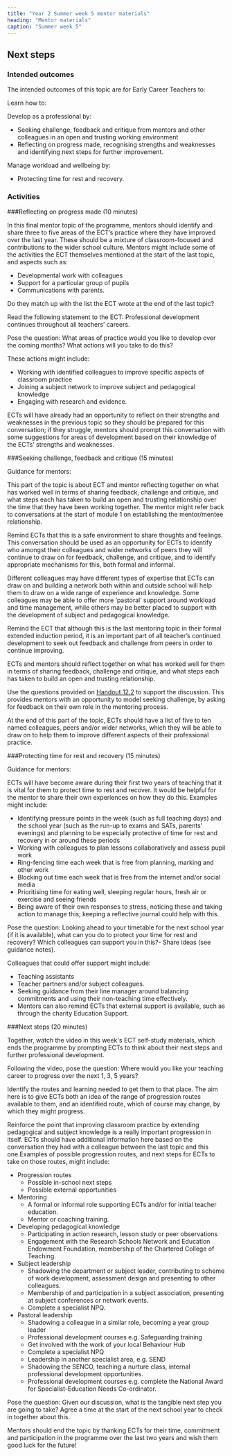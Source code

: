```yaml
---
title: "Year 2 Summer week 5 mentor materials"
heading: "Mentor materials"
caption: "Summer week 5"
---
```


## Next steps

### Intended outcomes

The intended outcomes of this topic are for Early Career Teachers to:

Learn how to:

Develop as a professional by:

- Seeking challenge, feedback and critique from mentors and other colleagues in an open and trusting working environment
- Reflecting on progress made, recognising strengths and weaknesses and identifying next steps for further improvement.

Manage workload and wellbeing by:

- Protecting time for rest and recovery.

### Activities

###Reflecting on progress made (10 minutes)

In this final mentor topic of the programme, mentors should identify and share three to five areas of the ECT’s practice where they have improved over the last year. These should be a mixture of classroom-focused and contributions to the wider school culture. Mentors might include some of the activities the ECT themselves mentioned at the start of the last topic, and aspects such as:

- Developmental work with colleagues
- Support for a particular group of pupils
- Communications with parents.

Do they match up with the list the ECT wrote at the end of the last topic?

Read the following statement to the ECT: Professional development continues throughout all teachers’ careers.

Pose the question: What areas of practice would you like to develop over the coming months? What actions will you take to do this?

These actions might include:

- Working with identified colleagues to improve specific aspects of classroom practice
- Joining a subject network to improve subject and pedagogical knowledge
- Engaging with research and evidence.

ECTs will have already had an opportunity to reflect on their strengths and weaknesses in the previous topic so they should be prepared for this conversation; if they struggle, mentors should prompt this conversation with some suggestions for areas of development based on their knowledge of the ECTs’ strengths and weaknesses.

###Seeking challenge, feedback and critique (15 minutes)

Guidance for mentors:

This part of the topic is about ECT and mentor reflecting together on what has worked well in terms of sharing feedback, challenge and critique, and what steps each has taken to build an open and trusting relationship over the time that they have been working together. The mentor might refer back to conversations at the start of module 1 on establishing the mentor/mentee relationship.

Remind ECTs that this is a safe environment to share thoughts and feelings. This conversation should be used as an opportunity for ECTs to identify who amongst their colleagues and wider networks of peers they will continue to draw on for feedback, challenge, and critique, and to identify appropriate mechanisms for this, both formal and informal.

Different colleagues may have different types of expertise that ECTs can draw on and building a network both within and outside school will help them to draw on a wide range of experience and knowledge. Some colleagues may be able to offer more ‘pastoral’ support around workload and time management, while others may be better placed to support with the development of subject and pedagogical knowledge.

Remind the ECT that although this is the last mentoring topic in their formal extended induction period, it is an important part of all teacher’s continued development to seek out feedback and challenge from peers in order to continue improving.

ECTs and mentors should reflect together on what has worked well for them in terms of sharing feedback, challenge and critique, and what steps each has taken to build an open and trusting relationship.

Use the questions provided on [Handout 12.2](/assets/materials/edt-Block-12-mentor-handout-12.2.pdf) to support the discussion. This provides mentors with an opportunity to model seeking challenge, by asking for feedback on their own role in the mentoring process.

At the end of this part of the topic, ECTs should have a list of five to ten named colleagues, peers and/or wider networks, which they will be able to draw on to help them to improve different aspects of their professional practice.

###Protecting time for rest and recovery (15 minutes)

Guidance for mentors:

ECTs will have become aware during their first two years of teaching that it is vital for them to protect time to rest and recover. It would be helpful for the mentor to share their own experiences on how they do this. Examples might include:

- Identifying pressure points in the week (such as full teaching days) and the school year (such as the run-up to exams and SATs, parents’ evenings) and planning to be especially protective of time for rest and recovery in or around these periods
- Working with colleagues to plan lessons collaboratively and assess pupil work
- Ring-fencing time each week that is free from planning, marking and other work
- Blocking out time each week that is free from the internet and/or social media
- Prioritising time for eating well, sleeping regular hours, fresh air or exercise and seeing friends
- Being aware of their own responses to stress, noticing these and taking action to manage this; keeping a reflective journal could help with this.

Pose the question: Looking ahead to your timetable for the next school year (if it is available), what can you do to protect your time for rest and recovery? Which colleagues can support you in this?- Share ideas (see guidance notes).

Colleagues that could offer support might include:

- Teaching assistants
- Teacher partners and/or subject colleagues.
- Seeking guidance from their line manager around balancing commitments and using their non-teaching time effectively.
- Mentors can also remind ECTs that external support is available, such as through the charity Education Support.

###Next steps (20 minutes)

Together, watch the video in this week's ECT self-study materials, which ends the programme by prompting ECTs to think about their next steps and further professional development.

Following the video, pose the question: Where would you like your teaching career to progress over the next 1, 3, 5 years?

Identify the routes and learning needed to get them to that place. The aim here is to give ECTs both an idea of the range of progression routes available to them, and an identified route, which of course may change, by which they might progress.

Reinforce the point that improving classroom practice by extending pedagogical and subject knowledge is a really important progression in itself. ECTs should have additional information here based on the conversation they had with a colleague between the last topic and this one.Examples of possible progression routes, and next steps for ECTs to take on those routes, might include:

- Progression routes
  - Possible in-school next steps
  - Possible external opportunities
- Mentoring
  - A formal or informal role supporting ECTs and/or for initial teacher education.
  - Mentor or coaching training.
- Developing pedagogical knowledge
  - Participating in action research, lesson study or peer observations
  - Engagement with the Research Schools Network and Education Endowment Foundation, membership of the Chartered College of Teaching.
- Subject leadership
  - Shadowing the department or subject leader, contributing to scheme of work development, assessment design and presenting to other colleagues.
  - Membership of and participation in a subject association, presenting at subject conferences or network events.
  - Complete a specialist NPQ.
- Pastoral leadership
  - Shadowing a colleague in a similar role, becoming a year group leader
  - Professional development courses e.g. Safeguarding training
  - Get involved with the work of your local Behaviour Hub
  - Complete a specialist NPQ
  - Leadership in another specialist area, e.g. SEND
  - Shadowing the SENCO, teaching a nurture class, internal professional development opportunities.
  - Professional development courses e.g. complete the National Award for Specialist-Education Needs Co-ordinator.

Pose the question: Given our discussion, what is the tangible next step you are going to take? Agree a time at the start of the next school year to check in together about this.

Mentors should end the topic by thanking ECTs for their time, commitment and participation in the programme over the last two years and wish them good luck for the future!
